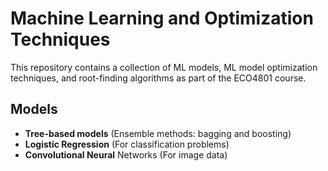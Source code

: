 # Machine Learning and Optimization Techniques 


This repository contains a collection of ML models, ML model optimization techniques, and root-finding algorithms as part of the ECO4801 course.

## Models
- **Tree-based models** (Ensemble methods: bagging and boosting)
- **Logistic Regression** (For classification problems)
- **Convolutional Neural** Networks (For image data)

